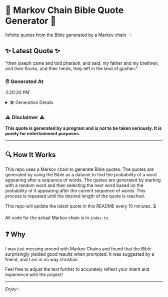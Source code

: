 # 📖 Markov Chain Bible Quote Generator 📖

Infinite quotes from the Bible generated by a Markov chain. ✨

## ✨ Latest Quote ✨
"then joseph came and told pharaoh, and said, my father and my brethren, and their flocks, and their herds, they left in the land of goshen."

### ⏰ Generated At
*3:20:30 PM*

<details>
    <summary>🛠️ Generation Details</summary>
    <p>
        <strong>🌱 Seed:</strong> then<br>
        <strong>🔄 Iterations:</strong> 25<br>
        <strong>📜 Context History:</strong><br>[ then ]: joseph<br>[ then, joseph ]: came<br>[ then, joseph, came ]: and<br>[ then, joseph, came, and ]: told<br>[ then, joseph, came, and, told ]: pharaoh,<br>[ then, joseph, came, and, told, pharaoh, ]: and<br>[ joseph, came, and, told, pharaoh,, and ]: said,<br>[ came, and, told, pharaoh,, and, said, ]: my<br>[ and, told, pharaoh,, and, said,, my ]: father<br>[ told, pharaoh,, and, said,, my, father ]: and<br>[ pharaoh,, and, said,, my, father, and ]: my<br>[ and, said,, my, father, and, my ]: brethren,<br>[ said,, my, father, and, my, brethren, ]: and<br>[ my, father, and, my, brethren,, and ]: their<br>[ father, and, my, brethren,, and, their ]: flocks,<br>[ and, my, brethren,, and, their, flocks, ]: and<br>[ my, brethren,, and, their, flocks,, and ]: their<br>[ brethren,, and, their, flocks,, and, their ]: herds,<br>[ and, their, flocks,, and, their, herds, ]: they<br>[ their, flocks,, and, their, herds,, they ]: left<br>[ flocks,, and, their, herds,, they, left ]: in<br>[ and, their, herds,, they, left, in ]: the<br>[ their, herds,, they, left, in, the ]: land<br>[ herds,, they, left, in, the, land ]: of<br>[ they, left, in, the, land, of ]: goshen.<br>
    </p>
</details>

### ⚠️ Disclaimer ⚠️
**This quote is generated by a program and is not to be taken seriously. It is purely for entertainment purposes.**

---

## 🔍 How It Works

This repo uses a Markov chain to generate Bible quotes. The quotes are generated by using the Bible as a dataset to find the probability of a word appearing after a sequence of words. The quotes are generated by starting with a random word and then selecting the next word based on the probability of it appearing after the current sequence of words. This process is repeated until the desired length of the quote is reached.

This repo will update the latest quote in this README every 10 minutes. ⏳

All code for the actual Markov chain is in `index.ts`.

## ❓ Why

I was just messing around with Markov Chains and found that the Bible surprisingly yielded good results when prompted. 
It was suggested by a friend, and I am in no way christian.

Feel free to adjust the text further to accurately reflect your intent and experience with the project!

---

*Enjoy*✨
